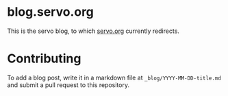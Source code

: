 # blog.servo.org

This is the servo blog, to which [servo.org](https://github.com/servo/servo.org)
currently redirects. 

# Contributing

To add a blog post, write it in a markdown file at `_blog/YYYY-MM-DD-title.md`
and submit a pull request to this repository.
